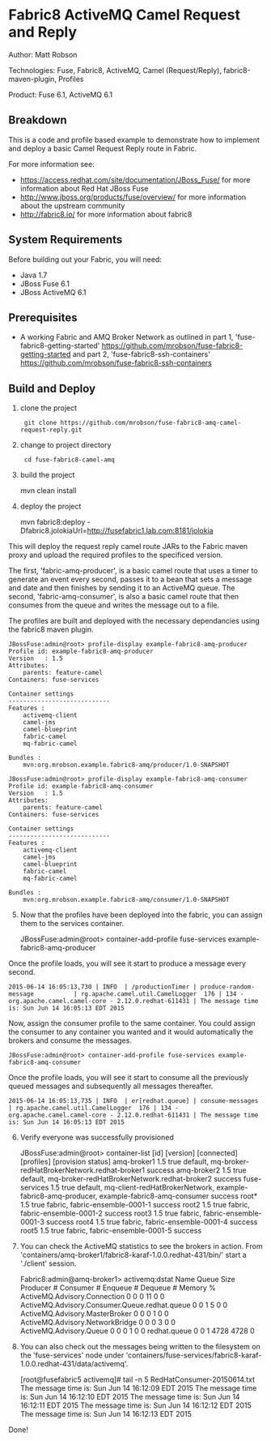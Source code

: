 ﻿Fabric8 ActiveMQ Camel Request and Reply
========================================
Author: Matt Robson

Technologies: Fuse, Fabric8, ActiveMQ, Camel (Request/Reply), fabric8-maven-plugin, Profiles

Product: Fuse 6.1, ActiveMQ 6.1

Breakdown                                                                                                                     
---------                                                                                                                     
This is a code and profile based example to demonstrate how to implement and deploy a basic Camel Request Reply route in Fabric.

For more information see:

* <https://access.redhat.com/site/documentation/JBoss_Fuse/> for more information about Red Hat JBoss Fuse
* <http://www.jboss.org/products/fuse/overview/> for more information about the upstream community
* <http://fabric8.io/> for more information about fabric8

System Requirements
-------------------
Before building out your Fabric, you will need:
* Java 1.7
* JBoss Fuse 6.1
* JBoss ActiveMQ 6.1

Prerequisites
-------------
* A working Fabric and AMQ Broker Network as outlined in part 1, 'fuse-fabric8-getting-started' <https://github.com/mrobson/fuse-fabric8-getting-started> and part 2, 'fuse-fabric8-ssh-containers' <https://github.com/mrobson/fuse-fabric8-ssh-containers>

Build and Deploy
----------------

1) clone the project

        git clone https://github.com/mrobson/fuse-fabric8-amq-camel-request-reply.git

2) change to project directory

        cd fuse-fabric8-camel-amq

3) build the project

	mvn clean install

4) deploy the project

	mvn fabric8:deploy -Dfabric8.jolokiaUrl=http://fusefabric1.lab.com:8181/jolokia

This will deploy the request reply camel route JARs to the Fabric maven proxy and upload the required profiles to the specificed version.

The first, 'fabric-amq-producer', is a basic camel route that uses a timer to generate an event every second, passes it to a bean that sets a message and date and then finishes by sending it to an ActiveMQ queue.  The second, 'fabric-amq-consumer', is also a basic camel route that then consumes from the queue and writes the message out to a file.

The profiles are built and deployed with the necessary dependancies using the fabric8 maven plugin.

	JBossFuse:admin@root> profile-display example-fabric8-amq-producer 
	Profile id: example-fabric8-amq-producer
	Version   : 1.5
	Attributes: 
		parents: feature-camel
	Containers: fuse-services

	Container settings
	----------------------------
	Features : 
		activemq-client
		camel-jms
		camel-blueprint
		fabric-camel
		mq-fabric-camel

	Bundles : 
		mvn:org.mrobson.example.fabric8-amq/producer/1.0-SNAPSHOT

	JBossFuse:admin@root> profile-display example-fabric8-amq-consumer 
	Profile id: example-fabric8-amq-consumer
	Version   : 1.5
	Attributes: 
		parents: feature-camel
	Containers: fuse-services

	Container settings
	----------------------------
	Features : 
		activemq-client
		camel-jms
		camel-blueprint
		fabric-camel
		mq-fabric-camel

	Bundles : 
		mvn:org.mrobson.example.fabric8-amq/consumer/1.0-SNAPSHOT

5) Now that the profiles have been deployed into the fabric, you can assign them to the services container.

	JBossFuse:admin@root> container-add-profile fuse-services example-fabric8-amq-producer

Once the profile loads, you will see it start to produce a message every second.

	2015-06-14 16:05:13,730 | INFO  | /productionTimer | produce-random-message           | rg.apache.camel.util.CamelLogger  176 | 134 - org.apache.camel.camel-core - 2.12.0.redhat-611431 | The message time is: Sun Jun 14 16:05:13 EDT 2015

Now, assign the consumer profile to the same container.  You could assign the consumer to any container you wanted and it would automatically the brokers and consume the messages.

	JBossFuse:admin@root> container-add-profile fuse-services example-fabric8-amq-consumer

Once the profile loads, you will see it start to consume all the previously queued messages and subsequently all messages thereafter.

	2015-06-14 16:05:13,735 | INFO  | er[redhat.queue] | consume-messages                 | rg.apache.camel.util.CamelLogger  176 | 134 - org.apache.camel.camel-core - 2.12.0.redhat-611431 | The message time is: Sun Jun 14 16:05:13 EDT 2015

6) Verify everyone was successfully provisioned

	JBossFuse:admin@root> container-list 
	[id]                           [version] [connected] [profiles]                                                                                         [provision status]
	amq-broker1                    1.5       true        default, mq-broker-redHatBrokerNetwork.redhat-broker1                                              success
	amq-broker2                    1.5       true        default, mq-broker-redHatBrokerNetwork.redhat-broker2                                              success
	fuse-services                  1.5       true        default, mq-client-redHatBrokerNetwork, example-fabric8-amq-producer, example-fabric8-amq-consumer success
	root*                          1.5       true        fabric, fabric-ensemble-0001-1                                                                     success
	root2                          1.5       true        fabric, fabric-ensemble-0001-2                                                                     success
	root3                          1.5       true        fabric, fabric-ensemble-0001-3                                                                     success
	root4                          1.5       true        fabric, fabric-ensemble-0001-4                                                                     success
	root5                          1.5       true        fabric, fabric-ensemble-0001-5                                                                     success

7) You can check the ActiveMQ statistics to see the brokers in action. From 'containers/amq-broker1/fabric8-karaf-1.0.0.redhat-431/bin/' start a './client' session.

	Fabric8:admin@amq-broker1> activemq:dstat 
	Name                                                Queue Size  Producer #  Consumer #   Enqueue #   Dequeue #    Memory %
	ActiveMQ.Advisory.Connection                                 0           0           0          11           0           0
	ActiveMQ.Advisory.Consumer.Queue.redhat.queue                0           0           1           5           0           0
	ActiveMQ.Advisory.MasterBroker                               0           0           0           1           0           0
	ActiveMQ.Advisory.NetworkBridge                              0           0           0           3           0           0
	ActiveMQ.Advisory.Queue                                      0           0           0           1           0           0
	redhat.queue                                                 0           0           1        4728        4728           0

8) You can also check out the messages being written to the filesystem on the 'fuse-services' node under 'containers/fuse-services/fabric8-karaf-1.0.0.redhat-431/data/activemq'.

	[root@fusefabric5 activemq]# tail -n 5 RedHatConsumer-20150614.txt 
	The message time is: Sun Jun 14 16:12:09 EDT 2015 
	The message time is: Sun Jun 14 16:12:10 EDT 2015 
	The message time is: Sun Jun 14 16:12:11 EDT 2015 
	The message time is: Sun Jun 14 16:12:12 EDT 2015 
	The message time is: Sun Jun 14 16:12:13 EDT 2015

Done!
